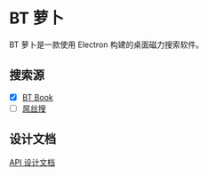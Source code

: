 # BT 萝卜
BT 萝卜是一款使用 Electron 构建的桌面磁力搜索软件。

## 搜索源
- [x] [BT Book][btbook-home]
- [ ] [屌丝搜][diaosiso-home]

## 设计文档
[API 设计文档](./docs/API.md)



[btbook-home]:http://www.btwhat.info/
[diaosiso-home]:http://www.diaosisou.org/